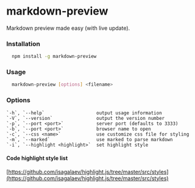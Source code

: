 # markdown-preview
Markdown preview made easy (with live update).

### Installation

```bash
  npm install -g markdown-preview
```

### Usage

```bash
  markdown-preview [options] <filename>
```

### Options

    `-h`, `--help`                   output usage information
    `-V`, `--version`                output the version number
    `-p`, `--port <port>`            server port (defaults to 3333)
    `-b`, `--port <port>`            browser name to open
    `-c`, `--css <name>`             use customize css file for styling
    `-m`, `--marked`                 use marked to parse markdown
    `-i`, `--highlight <highlight>`  set highlight style


#### Code highlight style list
  [https://github.com/isagalaev/highlight.js/tree/master/src/styles](https://github.com/isagalaev/highlight.js/tree/master/src/styles)
